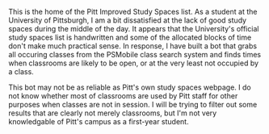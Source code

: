 This is the home of the Pitt Improved Study Spaces list.
As a student at the University of Pittsburgh, I am a bit dissatisfied at the lack of good study spaces during the middle of the day.
It appears that the University's official study spaces list is handwritten and some of the allocated blocks of time don't make much practical sense.
In response, I have built a bot that grabs all occuring classes from the PSMobile class search system and finds times when classrooms are likely to be open, or at the very least not occupied by a class.

This bot may not be as reliable as Pitt's own study spaces webpage. I do not know whether most of classrooms are used by Pitt staff for other purposes when classes are not in session. I will be trying to filter out some results that are clearly not merely classrooms, but I'm not very knowledgable of Pitt's campus as a first-year student.
